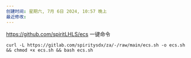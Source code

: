 ```yaml
---
创建时间: 星期六, 7月 6日 2024, 10:57 晚上
最近修改: 
---
```

https://github.com/spiritLHLS/ecs
一键命令
```
curl -L https://gitlab.com/spiritysdx/za/-/raw/main/ecs.sh -o ecs.sh && chmod +x ecs.sh && bash ecs.sh
```